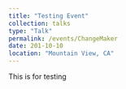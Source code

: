 ```yaml
---
title: "Testing Event"
collection: talks
type: "Talk"
permalink: /events/ChangeMaker
date: 201-10-10
location: "Mountain View, CA"
---
```


This is for testing
